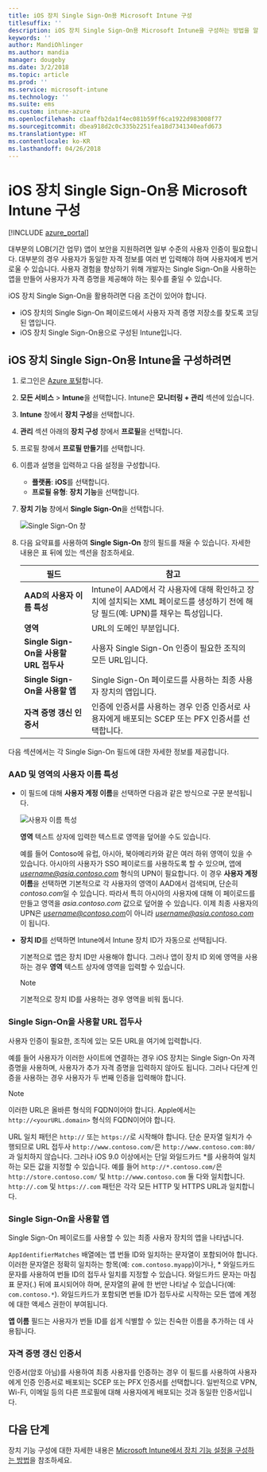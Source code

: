 ```yaml
---
title: iOS 장치 Single Sign-On용 Microsoft Intune 구성
titlesuffix: ''
description: iOS 장치 Single Sign-On용 Microsoft Intune을 구성하는 방법을 알아봅니다.
keywords: ''
author: MandiOhlinger
ms.author: mandia
manager: dougeby
ms.date: 3/2/2018
ms.topic: article
ms.prod: ''
ms.service: microsoft-intune
ms.technology: ''
ms.suite: ems
ms.custom: intune-azure
ms.openlocfilehash: c1aaffb2da1f4ec081b59ff6ca1922d983008f77
ms.sourcegitcommit: dbea918d2c0c335b2251fea18d7341340eafd673
ms.translationtype: HT
ms.contentlocale: ko-KR
ms.lasthandoff: 04/26/2018
---
```

# <a name="configure-microsoft-intune-for-ios-device-single-sign-on"></a>iOS 장치 Single Sign-On용 Microsoft Intune 구성

[!INCLUDE [azure_portal](./includes/azure_portal.md)]

대부분의 LOB(기간 업무) 앱이 보안을 지원하려면 일부 수준의 사용자 인증이 필요합니다. 대부분의 경우 사용자가 동일한 자격 정보를 여러 번 입력해야 하며 사용자에게 번거로울 수 있습니다. 사용자 경험을 향상하기 위해 개발자는 Single Sign-On을 사용하는 앱을 만들어 사용자가 자격 증명을 제공해야 하는 횟수를 줄일 수 있습니다.

iOS 장치 Single Sign-On을 활용하려면 다음 조건이 있어야 합니다.

- iOS 장치의 Single Sign-On 페이로드에서 사용자 자격 증명 저장소를 찾도록 코딩된 앱입니다.
- iOS 장치 Single Sign-On용으로 구성된 Intune입니다.

## <a name="to-configure-intune-for-ios-device-single-sign-on"></a>iOS 장치 Single Sign-On용 Intune을 구성하려면


1. 로그인은 [Azure 포털](https://portal.azure.com)합니다.
2. **모든 서비스** > **Intune**을 선택합니다. Intune은 **모니터링 + 관리** 섹션에 있습니다.
3. **Intune** 창에서 **장치 구성**을 선택합니다.
4. **관리** 섹션 아래의 **장치 구성** 창에서 **프로필**을 선택합니다.
5. 프로필 창에서 **프로필 만들기**를 선택합니다.
6. 이름과 설명을 입력하고 다음 설정을 구성합니다.
   - **플랫폼**: **iOS**를 선택합니다.
   - **프로필 유형**: **장치 기능**을 선택합니다.
7. **장치 기능** 창에서 **Single Sign-On**을 선택합니다.

   ![Single Sign-On 창](./media/sso-blade.png)

8. 다음 요약표를 사용하여 **Single Sign-On** 창의 필드를 채울 수 있습니다. 자세한 내용은 표 뒤에 있는 섹션을 참조하세요.

   |필드  |참고|
   |---------|---------|
   |**AAD의 사용자 이름 특성**|Intune이 AAD에서 각 사용자에 대해 확인하고 장치에 설치되는 XML 페이로드를 생성하기 전에 해당 필드(예: UPN)를 채우는 특성입니다.|
   |**영역**|URL의 도메인 부분입니다.|
   |**Single Sign-On을 사용할 URL 접두사**|사용자 Single Sign-On 인증이 필요한 조직의 모든 URL입니다.|
   |**Single Sign-On을 사용할 앱**|Single Sign-On 페이로드를 사용하는 최종 사용자 장치의 앱입니다.|
   |**자격 증명 갱신 인증서**|인증에 인증서를 사용하는 경우 인증 인증서로 사용자에게 배포되는 SCEP 또는 PFX 인증서를 선택합니다.|

다음 섹션에서는 각 Single Sign-On 필드에 대한 자세한 정보를 제공합니다.

### <a name="username-attribute-from-aad-and-realm"></a>AAD 및 영역의 사용자 이름 특성

- 이 필드에 대해 **사용자 계정 이름**을 선택하면 다음과 같은 방식으로 구문 분석됩니다.

   ![사용자 이름 특성](media/User-name-attribute.png)

   **영역** 텍스트 상자에 입력한 텍스트로 영역을 덮어쓸 수도 있습니다.

   예를 들어 Contoso에 유럽, 아시아, 북아메리카와 같은 여러 하위 영역이 있을 수 있습니다. 아시아의 사용자가 SSO 페이로드를 사용하도록 할 수 있으며, 앱에 *username@asia.contoso.com* 형식의 UPN이 필요합니다. 이 경우 **사용자 계정 이름**을 선택하면 기본적으로 각 사용자의 영역이 AAD에서 검색되며, 단순히 *contoso.com*일 수 있습니다. 따라서 특히 아시아의 사용자에 대해 이 페이로드를 만들고 영역을 *asia.contoso.com* 값으로 덮어쓸 수 있습니다. 이제 최종 사용자의 UPN은 *username@contoso.com*이 아니라 *username@asia.contoso.com*이 됩니다.

- **장치 ID**를 선택하면 Intune에서 Intune 장치 ID가 자동으로 선택됩니다.

   기본적으로 앱은 장치 ID만 사용해야 합니다. 그러나 앱이 장치 ID 외에 영역을 사용하는 경우 **영역** 텍스트 상자에 영역을 입력할 수 있습니다.

   > [!NOTE]
   > 기본적으로 장치 ID를 사용하는 경우 영역을 비워 둡니다.

### <a name="url-prefixes-that-will-use-single-sign-on"></a>Single Sign-On을 사용할 URL 접두사

사용자 인증이 필요한, 조직에 있는 모든 URL을 여기에 입력합니다.

예를 들어 사용자가 이러한 사이트에 연결하는 경우 iOS 장치는 Single Sign-On 자격 증명을 사용하며, 사용자가 추가 자격 증명을 입력하지 않아도 됩니다. 그러나 다단계 인증을 사용하는 경우 사용자가 두 번째 인증을 입력해야 합니다.

> [!NOTE]
> 이러한 URL은 올바른 형식의 FQDN이어야 합니다. Apple에서는 `http://<yourURL.domain>` 형식의 FQDN이어야 합니다.

URL 일치 패턴은 `http://` 또는 `https://`로 시작해야 합니다. 단순 문자열 일치가 수행되므로 URL 접두사 `http://www.contoso.com/`은 `http://www.contoso.com:80/`과 일치하지 않습니다. 그러나 iOS 9.0 이상에서는 단일 와일드카드 \*를 사용하여 일치하는 모든 값을 지정할 수 있습니다. 예를 들어 `http://*.contoso.com/`은 `http://store.contoso.com/` 및 `http://www.contoso.com` 둘 다와 일치합니다.
`http://.com` 및 `https://.com` 패턴은 각각 모든 HTTP 및 HTTPS URL과 일치합니다.

### <a name="apps-that-will-use-single-sign-on"></a>Single Sign-On을 사용할 앱

Single Sign-On 페이로드를 사용할 수 있는 최종 사용자 장치의 앱을 나타냅니다.

`AppIdentifierMatches` 배열에는 앱 번들 ID와 일치하는 문자열이 포함되어야 합니다. 이러한 문자열은 정확히 일치하는 항목(예: `com.contoso.myapp`)이거나, \* 와일드카드 문자를 사용하여 번들 ID의 접두사 일치를 지정할 수 있습니다. 와일드카드 문자는 마침표 문자(.) 뒤에 표시되어야 하며, 문자열의 끝에 한 번만 나타날 수 있습니다(예: `com.contoso.*`). 와일드카드가 포함되면 번들 ID가 접두사로 시작하는 모든 앱에 계정에 대한 액세스 권한이 부여됩니다.

**앱 이름** 필드는 사용자가 번들 ID를 쉽게 식별할 수 있는 친숙한 이름을 추가하는 데 사용됩니다.

### <a name="credential-renewal-certificate"></a>자격 증명 갱신 인증서

인증서(암호 아님)를 사용하여 최종 사용자를 인증하는 경우 이 필드를 사용하여 사용자에게 인증 인증서로 배포되는 SCEP 또는 PFX 인증서를 선택합니다. 일반적으로 VPN, Wi-Fi, 이메일 등의 다른 프로필에 대해 사용자에게 배포되는 것과 동일한 인증서입니다.

## <a name="next-steps"></a>다음 단계

장치 기능 구성에 대한 자세한 내용은 [Microsoft Intune에서 장치 기능 설정을 구성하는 방법](device-features-configure.md)을 참조하세요.
